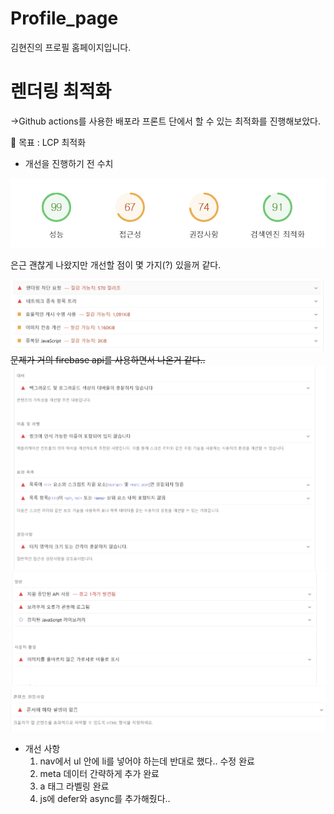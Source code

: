 # Profile_page
김현진의 프로필 홈페이지입니다.

# 렌더링 최적화

->Github actions를 사용한 배포라 프론트 단에서 할 수 있는 최적화를 진행해보았다.

📌 목표 : LCP 최적화

- 개선을 진행하기 전 수치

![alt text](image.png)

은근 괜찮게 나왔지만 개선할 점이 몇 가지(?) 있을꺼 같다.

![alt text](image-1.png)
~~문제가 거의 firebase api를 사용하면서 나온거 같다..~~
![alt text](image-2.png)
![alt text](image-3.png)
![alt text](image-4.png)

- 개선 사항
    1. nav에서 ul 안에 li를 넣어야 하는데 반대로 했다.. 수정 완료
    2. meta 데이터 간략하게 추가 완료
    3. a 태그 라벨링 완료
    4. js에 defer와 async를 추가해줬다..